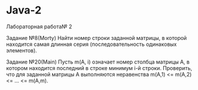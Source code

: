 # Java-2

Лабораторная работа№ 2

Задание №8(Morty)
Найти номер строки заданной матрицы, в которой находится самая длинная серия (последовательность одинаковых элементов).

Задание №20(Main)
Пусть m(А, i) означает номер столбца матрицы A, в котором находится последний в строке минимум i-й строки. Проверить, что для заданной матрицы А выполняются неравенства m(A,1) <= m(A,2) <= ... <= m(A,m).
